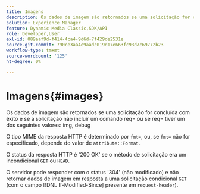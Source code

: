 ```yaml
---
title: Imagens
description: Os dados de imagem são retornados se uma solicitação for concluída com êxito e se a solicitação não incluir um comando req= ou se req= tiver um dos valores img, debug abaixo.
solution: Experience Manager
feature: Dynamic Media Classic,SDK/API
role: Developer,User
exl-id: 089aaf9d-f414-4ca4-9d6d-7f429de2531e
source-git-commit: 790ce3aa4e9aadc019d17e663fc93d7c69772b23
workflow-type: tm+mt
source-wordcount: '125'
ht-degree: 0%

---
```


# Imagens{#images}

Os dados de imagem são retornados se uma solicitação for concluída com êxito e se a solicitação não incluir um comando req= ou se req= tiver um dos seguintes valores: img, debug

O tipo MIME da resposta HTTP é determinado por `fmt=`, ou, se `fmt=` não for especificado, depende do valor de `attribute::Format`.

O status da resposta HTTP é &#39;200 OK&#39; se o método de solicitação era um incondicional `GET` ou `HEAD`.

O servidor pode responder com o status &#39;304&#39; (não modificado) e não retornar dados de imagem em resposta a uma solicitação condicional `GET` (com o campo [!DNL If-Modified-Since] presente em `request-header`).
